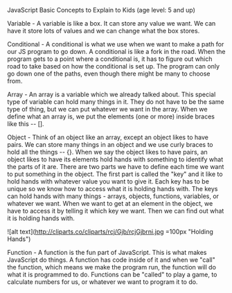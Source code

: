 JavaScript Basic Concepts to Explain to Kids (age level: 5 and up)

Variable - A variable is like a box. It can store any value we want. We can have it store lots of values and we can change what the box stores.


Conditional - A conditional is what we use when we want to make a path for our JS program to go down. A conditional is like a fork in the road. When the program gets to a point where a conditional is, it has to figure out which road to take based on how the conditional is set up. The program can only go down one of the paths, even though there might be many to choose from.


Array - An array is a variable which we already talked about. This special type of variable can hold many things in it. They do not have to be the same type of thing, but we can put whatever we want in the array. When we define what an array is, we put the elements (one or more) inside braces like this -- [].


Object - Think of an object like an array, except an object likes to have pairs. We can store many things in an object and we use curly braces to hold all the things -- {}. When we say the object likes to have pairs, an object likes to have its elements hold hands with something to identify what the parts of it are. There are two parts we have to define each time we want to put something in the object. The first part is called the "key" and it like to hold hands with whatever value you want to give it. Each key has to be unique so we know how to access what it is holding hands with. The keys can hold hands with many things - arrays, objects, functions, variables, or whatever we want. When we want to get at an element in the object, we have to access it by telling it which key we want. Then we can find out what it is holding hands with.

![alt text](http://cliparts.co/cliparts/rcj/Gjb/rcjGjbrni.jpg =100px "Holding Hands")


Function - A function is the fun part of JavaScript. This is what makes JavaScript do things. A function has code inside of it and when we "call" the function, which means we make the program run, the function will do what it is programmed to do. Functions can be "called" to play a game, to calculate numbers for us, or whatever we want to program it to do.